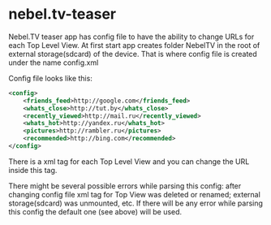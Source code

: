 nebel.tv-teaser
===============

Nebel.TV teaser app has config file to have the ability to change URLs for each Top Level View.
At first start app creates folder NebelTV in the root of external storage(sdcard) of the device. That is where config file is created under the name config.xml

Config file looks like this:
```xml
<config>
    <friends_feed>http://google.com</friends_feed>
    <whats_close>http://tut.by</whats_close>
    <recently_viewed>http://mail.ru</recently_viewed>
    <whats_hot>http://yandex.ru</whats_hot>
    <pictures>http://rambler.ru</pictures>
    <recommended>http://bing.com</recommended>
</config>
```
There is a xml tag for each Top Level View and you can change the URL inside this tag.

There might be several possible errors while parsing this config: after changing config file xml tag for Top View was deleted or renamed; external storage(sdcard) was unmounted, etc. 
If there will be any error while parsing this config the default one (see above) will be used.
